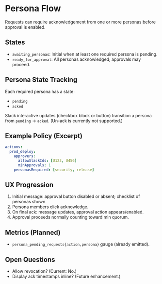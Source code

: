 # Persona Flow

Requests can require acknowledgement from one or more personas before approval is enabled.

## States
- `awaiting_personas`: Initial when at least one required persona is pending.
- `ready_for_approval`: All personas acknowledged; approvals may proceed.

## Persona State Tracking
Each required persona has a state:
- `pending`
- `acked`

Slack interactive updates (checkbox block or button) transition a persona from `pending` -> `acked`. (Un-ack is currently not supported.)

## Example Policy (Excerpt)
```yaml
actions:
  prod_deploy:
    approvers:
      allowSlackIds: [U123, U456]
      minApprovals: 1
    personasRequired: [security, release]
```

## UX Progression
1. Initial message: approval button disabled or absent; checklist of personas shown.
2. Persona members click acknowledge.
3. On final ack: message updates, approval action appears/enabled.
4. Approval proceeds normally counting toward min quorum.

## Metrics (Planned)
- `persona_pending_requests{action,persona}` gauge (already emitted).

## Open Questions
- Allow revocation? (Current: No.)
- Display ack timestamps inline? (Future enhancement.)
